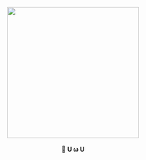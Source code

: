 
<p align="center">
  <img width="300" height="300" src="https://i.imgur.com/la69ZAg.gif/300/300"><br><br> 🌼 <b> U ω U </b>
 </p>

<!--
**Fasilisleet/Fasilisleet** is a ✨ _special_ ✨ repository because its `README.md` (this file) appears on your GitHub profile.

Here are some ideas to get you started:

- 🔭 I’m currently working on ...
- 🌱 I’m currently learning ...
- 👯 I’m looking to collaborate on ...
- 🤔 I’m looking for help with ...
- 💬 Ask me about ...
- 📫 How to reach me: ...
- 😄 Pronouns: ...
- ⚡ Fun fact: ...
-->
